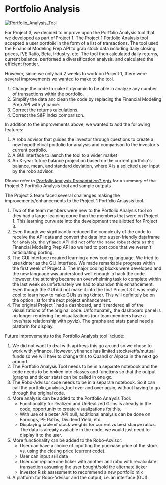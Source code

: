# Portfolio Analysis
![Portfolio_Analysis_Tool](images/PortfolioAnalysisSuite.png)

For Project 3, we decided to improve upon the Portfolio Analysis tool that we developed as part of Project 1.  The Project 1 Portfolio Analysis tool accepted a user portfolio in the form of a list of transactions.  The tool used the Financial Modeling Prep API to grab stock data including daily closing prices, P/E Ratio, Beta, Industry, etc. The tool then calculated daily returns, current balance, performed a diversification analysis, and calculated the efficient frontier.

However, since we only had 2 weeks to work on Project 1, there were several improvements we wanted to make to the tool.
1. Change the code to make it dynamic to be able to analyze any number of transactions within the portfolio.
2. Simplify the data and clean the code by replacing the Financial Modeling Prep API with yfinance.
3. Correct the returns calculations.
4. Correct the S&P index comparison.

In addition to the improvements above, we wanted to add the following features:
1. A robo advisor that guides the investor through questions to create a new hypothetical portfolio for analysis and comparison to the investor's current portfolio.
2. A GUI interface to launch the tool to a wider market
3. An X-year future balance projection based on the current portfolio's balance, mean, and standard deviation, where X is a solicited user input by the robo advisor.

Please refer to [Portfolio Analysis Presentation2.pptx](https://github.com/royheena/Project_Portfolio_Optimizer) for a summary of the Project 3 Portfolio Analysis tool and sample outputs.  

The Project 3 team faced several challenges making the improvements/enhancements to the Project 1 Portfolio Anlaysis tool.
1. Two of the team members were new to the Portfolio Analysis tool so they had a larger learning curve than the members that were on Project 1.  This learning curve ate into the development time allotted for Project 3.
2. Even though we significantly reduced the complexity of the code to receive the API data and convert the data into a user-friendly dataframe for analysis, the yfiance API did not offer the same robust data as the Financial Modeling Prep API so we had to port code that we weren't anticipating porting.
3. The GUI interface required learning a new coding language.  We tried to use tkinter as the GUI interface.  We made remarkable progress within the first week of Project 3.  The major coding blocks were developed and the new language was understood well enough to hack the code.  However, the stitching became an overwhelming task to complete within the last week so unfortunately we had to abandon this enhancement.  Even though the GUI did not make it into the final Project 3 it was really cool to learn how to make GUIs using tkinter.  This will definitely be on the option list for the next project enhancement.
4. The original Project 1 had a dashboard, and it rendered all of the visualizations of the original code. Unfortunately, the dashboard panel is no longer rendering the visualizations (our team members have a love/hate relationship with pyviz). The graphs and stats panel need a platform for display.

Future Improvements to the Portfolio Analysis tool include:
1. We did not want to deal with api keys this go around so we chose to work with yfinance. However, yfinance has limited stocks/etfs/mutual funds so we will have to change this to Quandl or Alpaca in the next go around.
2. The Portfolio Analysis Tool needs to be in a separate notebook and the code needs to be broken into classes and functions so that the output (graphs and ticker stats) can be called in one go. 
3. The Robo-Advisor code needs to be in a separate notebook. So it can call the portfolio_analysis_tool over and over again, without having to go through the original code. 
4. More analysis can be added to the Portfolio Analysis Tool:
    * Functionality for Realized and UnRealized Gains is already in the code, opportunity to create visualizations for this.
    * With use of a better API pull, additional analysis can be done on Earnings, PE Ratios, Dividend Yield, etc. 
    * Displaying table of stock weights for current vs best sharpe ratios. The data is already avaliable in the code, we would just need to display it to the user.
5. More functionality can be added to the Robo-Advisor:
    * User can have a choice of inputting the purchase price of the stock vs. using the closing price (current code).
    * User can input sell data
    * User can replace one ticker with another and robo with recalculate transaction assuming the user bought/sold the alternate ticker
    * Investor Risk assessment to recommend a new portfolio mix
6. A platform for Robo-Advisor and the output, i.e. an interface (GUI).
